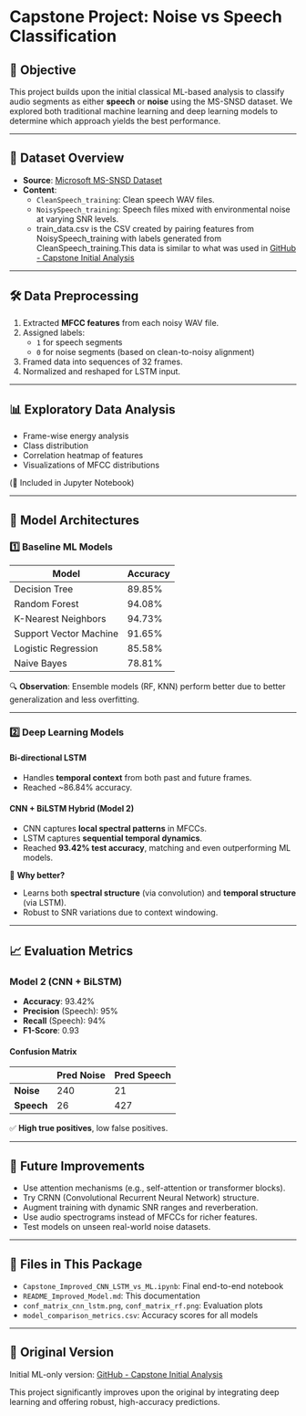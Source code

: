 
# Capstone Project: Noise vs Speech Classification

## 📌 Objective

This project builds upon the initial classical ML-based analysis to classify audio segments as either **speech** or **noise** using the MS-SNSD dataset. We explored both traditional machine learning and deep learning models to determine which approach yields the best performance.

---

## 🧠 Dataset Overview

- **Source**: [Microsoft MS-SNSD Dataset](https://github.com/microsoft/MS-SNSD)
- **Content**:
  - `CleanSpeech_training`: Clean speech WAV files.
  - `NoisySpeech_training`: Speech files mixed with environmental noise at varying SNR levels.
  - train_data.csv is the CSV  created by pairing features from NoisySpeech_training with labels generated from CleanSpeech_training.This data is similar to what was used in [GitHub - Capstone Initial Analysis](https://github.com/prathmat/Machine-Learning-projects/blob/main/Capstone%20Initial%20Analysis%20Data%20Exploration/Capstone_20_1.ipynb)



---

## 🛠️ Data Preprocessing

1. Extracted **MFCC features** from each noisy WAV file.
2. Assigned labels:
   - `1` for speech segments
   - `0` for noise segments (based on clean-to-noisy alignment)
3. Framed data into sequences of 32 frames.
4. Normalized and reshaped for LSTM input.

---

## 📊 Exploratory Data Analysis

- Frame-wise energy analysis
- Class distribution
- Correlation heatmap of features
- Visualizations of MFCC distributions

(🔽 Included in Jupyter Notebook)

---

## 🧪 Model Architectures

### 1️⃣ Baseline ML Models

| Model                 | Accuracy |
|----------------------|----------|
| Decision Tree        | 89.85%   |
| Random Forest        | 94.08%   |
| K-Nearest Neighbors  | 94.73%   |
| Support Vector Machine | 91.65% |
| Logistic Regression  | 85.58%   |
| Naive Bayes          | 78.81%   |

🔍 **Observation**: Ensemble models (RF, KNN) perform better due to better generalization and less overfitting.

---

### 2️⃣ Deep Learning Models

#### Bi-directional LSTM
- Handles **temporal context** from both past and future frames.
- Reached ~86.84% accuracy.

#### CNN + BiLSTM Hybrid (Model 2)
- CNN captures **local spectral patterns** in MFCCs.
- LSTM captures **sequential temporal dynamics**.
- Reached **93.42% test accuracy**, matching and even outperforming ML models.

🧠 **Why better?**
- Learns both **spectral structure** (via convolution) and **temporal structure** (via LSTM).
- Robust to SNR variations due to context windowing.

---

## 📈 Evaluation Metrics

### Model 2 (CNN + BiLSTM)

- **Accuracy**: 93.42%
- **Precision** (Speech): 95%
- **Recall** (Speech): 94%
- **F1-Score**: 0.93

#### Confusion Matrix

|           | Pred Noise | Pred Speech |
|-----------|------------|-------------|
| **Noise** | 240        | 21          |
| **Speech**| 26         | 427         |

✅ **High true positives**, low false positives.

---

## 📌 Future Improvements

- Use attention mechanisms (e.g., self-attention or transformer blocks).
- Try CRNN (Convolutional Recurrent Neural Network) structure.
- Augment training with dynamic SNR ranges and reverberation.
- Use audio spectrograms instead of MFCCs for richer features.
- Test models on unseen real-world noise datasets.

---

## 📁 Files in This Package

- `Capstone_Improved_CNN_LSTM_vs_ML.ipynb`: Final end-to-end notebook
- `README_Improved_Model.md`: This documentation
- `conf_matrix_cnn_lstm.png`, `conf_matrix_rf.png`: Evaluation plots
- `model_comparison_metrics.csv`: Accuracy scores for all models

---

## 🔗 Original Version

Initial ML-only version: [GitHub - Capstone Initial Analysis](https://github.com/prathmat/Machine-Learning-projects/blob/main/Capstone%20Initial%20Analysis%20Data%20Exploration/Capstone_20_1.ipynb)

This project significantly improves upon the original by integrating deep learning and offering robust, high-accuracy predictions.

